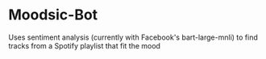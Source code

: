 # Moodsic-Bot
Uses sentiment analysis (currently with Facebook's bart-large-mnli) to find tracks from a Spotify playlist that fit the mood
